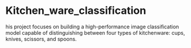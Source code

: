 # Kitchen_ware_classification
his project focuses on building a high-performance image classification model capable of distinguishing between four types of kitchenware: cups, knives, scissors, and spoons.
